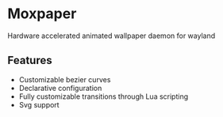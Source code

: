 # Moxpaper

Hardware accelerated animated wallpaper daemon for wayland

## Features

- Customizable bezier curves
- Declarative configuration
- Fully customizable transitions through Lua scripting
- Svg support
